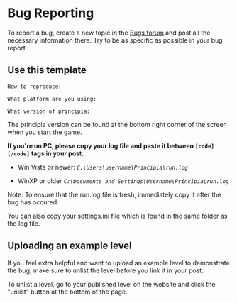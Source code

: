 # Bug Reporting
To report a bug, create a new topic in the [Bugs forum](http://bithack.com/forum/viewforum.php?f=16) and post all the necessary information there. Try to be as specific as possible in your bug report.

## Use this template
```
How to reproduce:

What platform are you using:

What version of principia:
```

The principia version can be found at the bottom right corner of the screen when you start the game.

**If you're on PC, please copy your log file and paste it between `[code][/code]` tags in your post.**

- Win Vista or newer: *`C:\Users\username\Principia\run.log`*

- WinXP or older *`C:\Documents and Settings\Username\Principia\run.log`*

Note: To ensure that the run.log file is fresh, immediately copy it after the bug has occured.

You can also copy your settings.ini file which is found in the same folder as the log file.

## Uploading an example level
If you feel extra helpful and want to upload an example level to demonstrate the bug, make sure to unlist the level before you link it in your post.

To unlist a level, go to your published level on the website and click the "unlist" button at the bottom of the page.